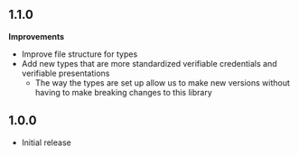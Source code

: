 ## 1.1.0

**Improvements**

- Improve file structure for types
- Add new types that are more standardized verifiable credentials and verifiable presentations
  - The way the types are set up allow us to make new versions without having to make breaking changes to this library

## 1.0.0

- Initial release
